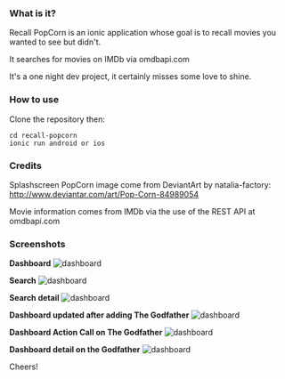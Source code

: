 ### What is it?

Recall PopCorn is an ionic application whose goal is to recall movies you wanted to see but didn't.

It searches for movies on IMDb via omdbapi.com

It's a one night dev project, it certainly misses some love to shine.

### How to use

Clone the repository then:

    cd recall-popcorn
    ionic run android or ios

### Credits

Splashscreen PopCorn image come from DeviantArt by natalia-factory: http://www.deviantar.com/art/Pop-Corn-84989054

Movie information comes from IMDb via the use of the REST API at omdbapi.com

### Screenshots

**Dashboard**
![dashboard](https://raw.githubusercontent.com/agrison/recall-popcorn/master/screenshots/dashboard.png)

**Search**
![dashboard](https://raw.githubusercontent.com/agrison/recall-popcorn/master/screenshots/search.png)

**Search detail**
![dashboard](https://raw.githubusercontent.com/agrison/recall-popcorn/master/screenshots/search-detail.png)

**Dashboard updated after adding The Godfather**
![dashboard](https://raw.githubusercontent.com/agrison/recall-popcorn/master/screenshots/dashboard-updated.png)

**Dashboard Action Call on The Godfather**
![dashboard](https://raw.githubusercontent.com/agrison/recall-popcorn/master/screenshots/dashboard-action-call.png)

**Dashboard detail on the Godfather**
![dashboard](https://raw.githubusercontent.com/agrison/recall-popcorn/master/screenshots/dashboard-detail.png)

Cheers!
